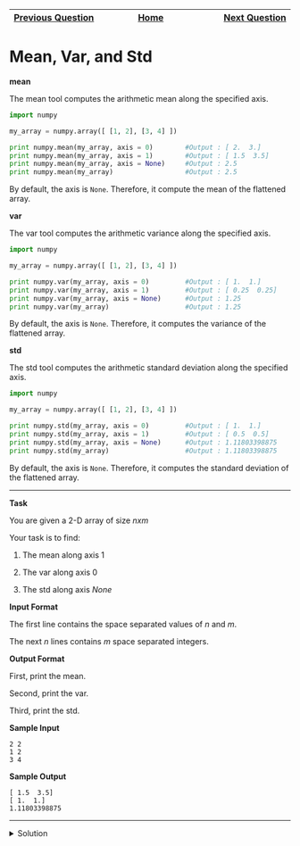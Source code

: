 | <img width=1000>[Previous Question](https://github.com/Kevin-Lago/python-hackerrank-solutions/tree/main/src/)</img> | <img width=1000>[Home](https://github.com/Kevin-Lago/python-hackerrank-solutions)</img> | <img width=1000>[Next Question](https://github.com/Kevin-Lago/python-hackerrank-solutions/tree/main/src/)</img> |
|:---|:---:|---:|

# Mean, Var, and Std

__mean__

The mean tool computes the arithmetic mean along the specified axis.

```python
import numpy

my_array = numpy.array([ [1, 2], [3, 4] ])

print numpy.mean(my_array, axis = 0)        #Output : [ 2.  3.]
print numpy.mean(my_array, axis = 1)        #Output : [ 1.5  3.5]
print numpy.mean(my_array, axis = None)     #Output : 2.5
print numpy.mean(my_array)                  #Output : 2.5
```

By default, the axis is ```None```. Therefore, it compute the mean of the flattened array.

__var__

The var tool computes the arithmetic variance along the specified axis.

```python
import numpy

my_array = numpy.array([ [1, 2], [3, 4] ])

print numpy.var(my_array, axis = 0)         #Output : [ 1.  1.]
print numpy.var(my_array, axis = 1)         #Output : [ 0.25  0.25]
print numpy.var(my_array, axis = None)      #Output : 1.25
print numpy.var(my_array)                   #Output : 1.25
```

By default, the axis is ```None```. Therefore, it computes the variance of the flattened array.

__std__

The std tool computes the arithmetic standard deviation along the specified axis.

```python
import numpy

my_array = numpy.array([ [1, 2], [3, 4] ])

print numpy.std(my_array, axis = 0)         #Output : [ 1.  1.]
print numpy.std(my_array, axis = 1)         #Output : [ 0.5  0.5]
print numpy.std(my_array, axis = None)      #Output : 1.11803398875
print numpy.std(my_array)                   #Output : 1.11803398875
```

By default, the axis is ```None```. Therefore, it computes the standard deviation of the flattened array.

---

__Task__

You are given a 2-D array of size $n x m$

Your task is to find:

1. The mean along axis $1$

2. The var along axis $0$

3. The std along axis $None$

__Input Format__

The first line contains the space separated values of $n$ and $m$.

The next $n$ lines contains $m$ space separated integers.

__Output Format__

First, print the mean.

Second, print the var.

Third, print the std.

__Sample Input__

```
2 2
1 2
3 4
```

__Sample Output__

```
[ 1.5  3.5]
[ 1.  1.]
1.11803398875
```

---

<details><summary>Solution</summary>
    
```python

```
</details>
